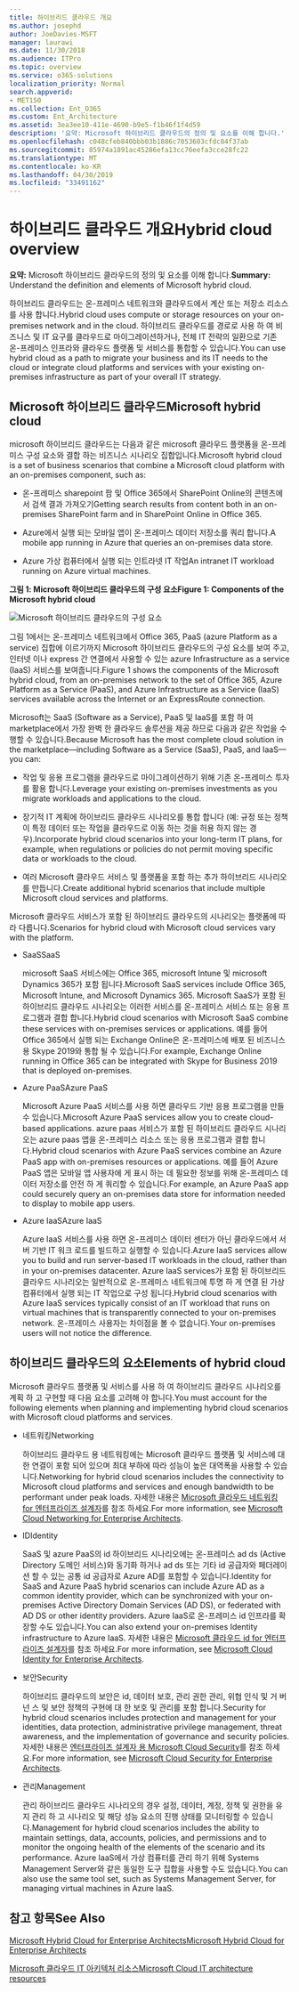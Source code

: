 ```yaml
---
title: 하이브리드 클라우드 개요
ms.author: josephd
author: JoeDavies-MSFT
manager: laurawi
ms.date: 11/30/2018
ms.audience: ITPro
ms.topic: overview
ms.service: o365-solutions
localization_priority: Normal
search.appverid:
- MET150
ms.collection: Ent_O365
ms.custom: Ent_Architecture
ms.assetid: 3ea3ee10-411e-4690-b9e5-f1b46f1f4d59
description: '요약: Microsoft 하이브리드 클라우드의 정의 및 요소를 이해 합니다.'
ms.openlocfilehash: c048cfeb840bbb03b1886c7053603cfdc84f37ab
ms.sourcegitcommit: 85974a1891ac45286efa13cc76eefa3cce28fc22
ms.translationtype: MT
ms.contentlocale: ko-KR
ms.lasthandoff: 04/30/2019
ms.locfileid: "33491162"
---
```

# <a name="hybrid-cloud-overview"></a><span data-ttu-id="a2151-103">하이브리드 클라우드 개요</span><span class="sxs-lookup"><span data-stu-id="a2151-103">Hybrid cloud overview</span></span>

 <span data-ttu-id="a2151-104">**요약:** Microsoft 하이브리드 클라우드의 정의 및 요소를 이해 합니다.</span><span class="sxs-lookup"><span data-stu-id="a2151-104">**Summary:** Understand the definition and elements of Microsoft hybrid cloud.</span></span>
  
<span data-ttu-id="a2151-105">하이브리드 클라우드는 온-프레미스 네트워크와 클라우드에서 계산 또는 저장소 리소스를 사용 합니다.</span><span class="sxs-lookup"><span data-stu-id="a2151-105">Hybrid cloud uses compute or storage resources on your on-premises network and in the cloud.</span></span> <span data-ttu-id="a2151-106">하이브리드 클라우드를 경로로 사용 하 여 비즈니스 및 IT 요구를 클라우드로 마이그레이션하거나, 전체 IT 전략의 일환으로 기존 온-프레미스 인프라와 클라우드 플랫폼 및 서비스를 통합할 수 있습니다.</span><span class="sxs-lookup"><span data-stu-id="a2151-106">You can use hybrid cloud as a path to migrate your business and its IT needs to the cloud or integrate cloud platforms and services with your existing on-premises infrastructure as part of your overall IT strategy.</span></span>
  
## <a name="microsoft-hybrid-cloud"></a><span data-ttu-id="a2151-107">Microsoft 하이브리드 클라우드</span><span class="sxs-lookup"><span data-stu-id="a2151-107">Microsoft hybrid cloud</span></span>

<span data-ttu-id="a2151-108">microsoft 하이브리드 클라우드는 다음과 같은 microsoft 클라우드 플랫폼을 온-프레미스 구성 요소와 결합 하는 비즈니스 시나리오 집합입니다.</span><span class="sxs-lookup"><span data-stu-id="a2151-108">Microsoft hybrid cloud is a set of business scenarios that combine a Microsoft cloud platform with an on-premises component, such as:</span></span> 
  
- <span data-ttu-id="a2151-109">온-프레미스 sharepoint 팜 및 Office 365에서 SharePoint Online의 콘텐츠에서 검색 결과 가져오기</span><span class="sxs-lookup"><span data-stu-id="a2151-109">Getting search results from content both in an on-premises SharePoint farm and in SharePoint Online in Office 365.</span></span>
    
- <span data-ttu-id="a2151-110">Azure에서 실행 되는 모바일 앱이 온-프레미스 데이터 저장소를 쿼리 합니다.</span><span class="sxs-lookup"><span data-stu-id="a2151-110">A mobile app running in Azure that queries an on-premises data store.</span></span>
    
- <span data-ttu-id="a2151-111">Azure 가상 컴퓨터에서 실행 되는 인트라넷 IT 작업</span><span class="sxs-lookup"><span data-stu-id="a2151-111">An intranet IT workload running on Azure virtual machines.</span></span>
    
<span data-ttu-id="a2151-112">**그림 1: Microsoft 하이브리드 클라우드의 구성 요소**</span><span class="sxs-lookup"><span data-stu-id="a2151-112">**Figure 1: Components of the Microsoft hybrid cloud**</span></span>

![Microsoft 하이브리드 클라우드의 구성 요소](media/Hybrid-Poster/MS-Hybrid-Cloud.png)
  
<span data-ttu-id="a2151-114">그림 1에서는 온-프레미스 네트워크에서 Office 365, PaaS (azure Platform as a service) 집합에 이르기까지 Microsoft 하이브리드 클라우드의 구성 요소를 보여 주고, 인터넷 이나 express 간 연결에서 사용할 수 있는 azure Infrastructure as a service (IaaS) 서비스를 보여줍니다.</span><span class="sxs-lookup"><span data-stu-id="a2151-114">Figure 1 shows the components of the Microsoft hybrid cloud, from an on-premises network to the set of Office 365, Azure Platform as a Service (PaaS), and Azure Infrastructure as a Service (IaaS) services available across the Internet or an ExpressRoute connection.</span></span>
  
<span data-ttu-id="a2151-115">Microsoft는 SaaS (Software as a Service), PaaS 및 IaaS를 포함 하 여 marketplace에서 가장 완벽 한 클라우드 솔루션을 제공 하므로 다음과 같은 작업을 수행할 수 있습니다.</span><span class="sxs-lookup"><span data-stu-id="a2151-115">Because Microsoft has the most complete cloud solution in the marketplace—including Software as a Service (SaaS), PaaS, and IaaS—you can:</span></span>
  
- <span data-ttu-id="a2151-116">작업 및 응용 프로그램을 클라우드로 마이그레이션하기 위해 기존 온-프레미스 투자를 활용 합니다.</span><span class="sxs-lookup"><span data-stu-id="a2151-116">Leverage your existing on-premises investments as you migrate workloads and applications to the cloud.</span></span>
    
- <span data-ttu-id="a2151-117">장기적 IT 계획에 하이브리드 클라우드 시나리오를 통합 합니다 (예: 규정 또는 정책이 특정 데이터 또는 작업을 클라우드로 이동 하는 것을 허용 하지 않는 경우).</span><span class="sxs-lookup"><span data-stu-id="a2151-117">Incorporate hybrid cloud scenarios into your long-term IT plans, for example, when regulations or policies do not permit moving specific data or workloads to the cloud.</span></span>
    
- <span data-ttu-id="a2151-118">여러 Microsoft 클라우드 서비스 및 플랫폼을 포함 하는 추가 하이브리드 시나리오를 만듭니다.</span><span class="sxs-lookup"><span data-stu-id="a2151-118">Create additional hybrid scenarios that include multiple Microsoft cloud services and platforms.</span></span>
    
<span data-ttu-id="a2151-119">Microsoft 클라우드 서비스가 포함 된 하이브리드 클라우드의 시나리오는 플랫폼에 따라 다릅니다.</span><span class="sxs-lookup"><span data-stu-id="a2151-119">Scenarios for hybrid cloud with Microsoft cloud services vary with the platform.</span></span>
  
- <span data-ttu-id="a2151-120">SaaS</span><span class="sxs-lookup"><span data-stu-id="a2151-120">SaaS</span></span>
    
    <span data-ttu-id="a2151-121">microsoft SaaS 서비스에는 Office 365, microsoft Intune 및 microsoft Dynamics 365가 포함 됩니다.</span><span class="sxs-lookup"><span data-stu-id="a2151-121">Microsoft SaaS services include Office 365, Microsoft Intune, and Microsoft Dynamics 365.</span></span> <span data-ttu-id="a2151-122">Microsoft SaaS가 포함 된 하이브리드 클라우드 시나리오는 이러한 서비스를 온-프레미스 서비스 또는 응용 프로그램과 결합 합니다.</span><span class="sxs-lookup"><span data-stu-id="a2151-122">Hybrid cloud scenarios with Microsoft SaaS combine these services with on-premises services or applications.</span></span> <span data-ttu-id="a2151-123">예를 들어 Office 365에서 실행 되는 Exchange Online은 온-프레미스에 배포 된 비즈니스용 Skype 2019와 통합 될 수 있습니다.</span><span class="sxs-lookup"><span data-stu-id="a2151-123">For example, Exchange Online running in Office 365 can be integrated with Skype for Business 2019 that is deployed on-premises.</span></span>
    
- <span data-ttu-id="a2151-124">Azure PaaS</span><span class="sxs-lookup"><span data-stu-id="a2151-124">Azure PaaS</span></span>
    
    <span data-ttu-id="a2151-125">Microsoft Azure PaaS 서비스를 사용 하면 클라우드 기반 응용 프로그램을 만들 수 있습니다.</span><span class="sxs-lookup"><span data-stu-id="a2151-125">Microsoft Azure PaaS services allow you to create cloud-based applications.</span></span> <span data-ttu-id="a2151-126">azure paas 서비스가 포함 된 하이브리드 클라우드 시나리오는 azure paas 앱을 온-프레미스 리소스 또는 응용 프로그램과 결합 합니다.</span><span class="sxs-lookup"><span data-stu-id="a2151-126">Hybrid cloud scenarios with Azure PaaS services combine an Azure PaaS app with on-premises resources or applications.</span></span> <span data-ttu-id="a2151-127">예를 들어 Azure PaaS 앱은 모바일 앱 사용자에 게 표시 하는 데 필요한 정보를 위해 온-프레미스 데이터 저장소를 안전 하 게 쿼리할 수 있습니다.</span><span class="sxs-lookup"><span data-stu-id="a2151-127">For example, an Azure PaaS app could securely query an on-premises data store for information needed to display to mobile app users.</span></span>
    
- <span data-ttu-id="a2151-128">Azure IaaS</span><span class="sxs-lookup"><span data-stu-id="a2151-128">Azure IaaS</span></span>
    
    <span data-ttu-id="a2151-129">Azure IaaS 서비스를 사용 하면 온-프레미스 데이터 센터가 아닌 클라우드에서 서버 기반 IT 워크 로드를 빌드하고 실행할 수 있습니다.</span><span class="sxs-lookup"><span data-stu-id="a2151-129">Azure IaaS services allow you to build and run server-based IT workloads in the cloud, rather than in your on-premises datacenter.</span></span> <span data-ttu-id="a2151-130">Azure IaaS services가 포함 된 하이브리드 클라우드 시나리오는 일반적으로 온-프레미스 네트워크에 투명 하 게 연결 된 가상 컴퓨터에서 실행 되는 IT 작업으로 구성 됩니다.</span><span class="sxs-lookup"><span data-stu-id="a2151-130">Hybrid cloud scenarios with Azure IaaS services typically consist of an IT workload that runs on virtual machines that is transparently connected to your on-premises network.</span></span> <span data-ttu-id="a2151-131">온-프레미스 사용자는 차이점을 볼 수 없습니다.</span><span class="sxs-lookup"><span data-stu-id="a2151-131">Your on-premises users will not notice the difference.</span></span>
    
## <a name="elements-of-hybrid-cloud"></a><span data-ttu-id="a2151-132">하이브리드 클라우드의 요소</span><span class="sxs-lookup"><span data-stu-id="a2151-132">Elements of hybrid cloud</span></span>

<span data-ttu-id="a2151-133">Microsoft 클라우드 플랫폼 및 서비스를 사용 하 여 하이브리드 클라우드 시나리오를 계획 하 고 구현할 때 다음 요소를 고려해 야 합니다.</span><span class="sxs-lookup"><span data-stu-id="a2151-133">You must account for the following elements when planning and implementing hybrid cloud scenarios with Microsoft cloud platforms and services.</span></span>
  
- <span data-ttu-id="a2151-134">네트워킹</span><span class="sxs-lookup"><span data-stu-id="a2151-134">Networking</span></span>
    
    <span data-ttu-id="a2151-135">하이브리드 클라우드 용 네트워킹에는 Microsoft 클라우드 플랫폼 및 서비스에 대 한 연결이 포함 되어 있으며 최대 부하에 따라 성능이 높은 대역폭을 사용할 수 있습니다.</span><span class="sxs-lookup"><span data-stu-id="a2151-135">Networking for hybrid cloud scenarios includes the connectivity to Microsoft cloud platforms and services and enough bandwidth to be performant under peak loads.</span></span> <span data-ttu-id="a2151-136">자세한 내용은 [Microsoft 클라우드 네트워킹 for 엔터프라이즈 설계자](microsoft-cloud-networking-for-enterprise-architects.md)를 참조 하세요.</span><span class="sxs-lookup"><span data-stu-id="a2151-136">For more information, see [Microsoft Cloud Networking for Enterprise Architects](microsoft-cloud-networking-for-enterprise-architects.md).</span></span>
    
- <span data-ttu-id="a2151-137">ID</span><span class="sxs-lookup"><span data-stu-id="a2151-137">Identity</span></span>
    
    <span data-ttu-id="a2151-138">SaaS 및 azure PaaS의 id 하이브리드 시나리오에는 온-프레미스 ad ds (Active Directory 도메인 서비스)와 동기화 하거나 ad ds 또는 기타 id 공급자와 페더레이션 할 수 있는 공통 id 공급자로 Azure AD를 포함할 수 있습니다.</span><span class="sxs-lookup"><span data-stu-id="a2151-138">Identity for SaaS and Azure PaaS hybrid scenarios can include Azure AD as a common identity provider, which can be synchronized with your on-premises Active Directory Domain Services (AD DS), or federated with AD DS or other identity providers.</span></span> <span data-ttu-id="a2151-139">Azure IaaS로 온-프레미스 id 인프라를 확장할 수도 있습니다.</span><span class="sxs-lookup"><span data-stu-id="a2151-139">You can also extend your on-premises Identity infrastructure to Azure IaaS.</span></span> <span data-ttu-id="a2151-140">자세한 내용은 [Microsoft 클라우드 id for 엔터프라이즈 설계자](microsoft-cloud-it-architecture-resources.md#identity)를 참조 하세요.</span><span class="sxs-lookup"><span data-stu-id="a2151-140">For more information, see [Microsoft Cloud Identity for Enterprise Architects](microsoft-cloud-it-architecture-resources.md#identity).</span></span>
    
- <span data-ttu-id="a2151-141">보안</span><span class="sxs-lookup"><span data-stu-id="a2151-141">Security</span></span>
    
    <span data-ttu-id="a2151-142">하이브리드 클라우드의 보안은 id, 데이터 보호, 관리 권한 관리, 위협 인식 및 거 버 넌 스 및 보안 정책의 구현에 대 한 보호 및 관리를 포함 합니다.</span><span class="sxs-lookup"><span data-stu-id="a2151-142">Security for hybrid cloud scenarios includes protection and management for your identities, data protection, administrative privilege management, threat awareness, and the implementation of governance and security policies.</span></span> <span data-ttu-id="a2151-143">자세한 내용은 [엔터프라이즈 설계자 용 Microsoft Cloud Security](microsoft-cloud-it-architecture-resources.md#security)를 참조 하세요.</span><span class="sxs-lookup"><span data-stu-id="a2151-143">For more information, see [Microsoft Cloud Security for Enterprise Architects](microsoft-cloud-it-architecture-resources.md#security).</span></span>
    
- <span data-ttu-id="a2151-144">관리</span><span class="sxs-lookup"><span data-stu-id="a2151-144">Management</span></span>
    
    <span data-ttu-id="a2151-145">관리 하이브리드 클라우드 시나리오의 경우 설정, 데이터, 계정, 정책 및 권한을 유지 관리 하 고 시나리오 및 해당 성능 요소의 진행 상태를 모니터링할 수 있습니다.</span><span class="sxs-lookup"><span data-stu-id="a2151-145">Management for hybrid cloud scenarios includes the ability to maintain settings, data, accounts, policies, and permissions and to monitor the ongoing health of the elements of the scenario and its performance.</span></span> <span data-ttu-id="a2151-146">Azure IaaS에서 가상 컴퓨터를 관리 하기 위해 Systems Management Server와 같은 동일한 도구 집합을 사용할 수도 있습니다.</span><span class="sxs-lookup"><span data-stu-id="a2151-146">You can also use the same tool set, such as Systems Management Server, for managing virtual machines in Azure IaaS.</span></span>
    
## <a name="see-also"></a><span data-ttu-id="a2151-147">참고 항목</span><span class="sxs-lookup"><span data-stu-id="a2151-147">See Also</span></span>

[<span data-ttu-id="a2151-148">Microsoft Hybrid Cloud for Enterprise Architects</span><span class="sxs-lookup"><span data-stu-id="a2151-148">Microsoft Hybrid Cloud for Enterprise Architects</span></span>](microsoft-hybrid-cloud-for-enterprise-architects.md)
  
[<span data-ttu-id="a2151-149">Microsoft 클라우드 IT 아키텍처 리소스</span><span class="sxs-lookup"><span data-stu-id="a2151-149">Microsoft Cloud IT architecture resources</span></span>](microsoft-cloud-it-architecture-resources.md)

